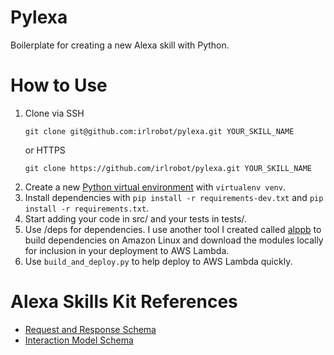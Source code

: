 # Pylexa
Boilerplate for creating a new Alexa skill with Python.

# How to Use
1. Clone via SSH
    ```
    git clone git@github.com:irlrobot/pylexa.git YOUR_SKILL_NAME
    ```
    or HTTPS
    ```
    git clone https://github.com/irlrobot/pylexa.git YOUR_SKILL_NAME
    ```
2. Create a new [Python virtual environment]() with `virtualenv venv`.
3. Install dependencies with `pip install -r requirements-dev.txt` and `pip install -r requirements.txt`.
4. Start adding your code in src/ and your tests in tests/.
5. Use /deps for dependencies. I use another tool I created called [alppb]() to build dependencies on Amazon Linux and download the modules locally for inclusion in your deployment to AWS Lambda.
6. Use `build_and_deploy.py` to help deploy to AWS Lambda quickly.

# Alexa Skills Kit References
* [Request and Response Schema](https://developer.amazon.com/docs/custom-skills/request-and-response-json-reference.html)
* [Interaction Model Schema](https://developer.amazon.com/docs/smapi/interaction-model-schema.html)
